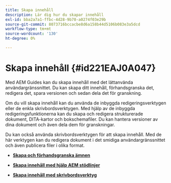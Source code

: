 ```yaml
---
title: Skapa innehåll
description: Lär dig hur du skapar innehåll
exl-id: bba2a7a1-ffbc-4d28-9b70-a0274f03e29b
source-git-commit: 8073716bccacbe8d6a158b44d5106b083e3a5dcd
workflow-type: tm+mt
source-wordcount: '130'
ht-degree: 0%

---
```


# Skapa innehåll {#id221EAJ0A047}

Med AEM Guides kan du skapa innehåll med det lättanvända användargränssnittet. Du kan skapa ditt innehåll, förhandsgranska det, redigera det, spara versionen och sedan dela det för granskning.

Om du vill skapa innehåll kan du använda de inbyggda redigeringsverktygen eller de enkla skrivbordsverktygen. Med hjälp av de inbyggda redigeringsfunktionerna kan du skapa och redigera strukturerade dokument, DITA-kartor och bokschemafiler. Du kan hantera versioner av dina dokument och även dela dem för granskningar.

Du kan också använda skrivbordsverktygen för att skapa innehåll. Med de här verktygen kan du redigera dokument i det smidiga användargränssnittet och även publicera filer i olika format.

- **[Skapa och förhandsgranska ämnen](create-preview-topics.md)**

- **[Skapa innehåll med hjälp AEM stödlinjer](authoring-content-xml-doc.md)**

- **[Skapa innehåll med skrivbordsverktyg](author-desktop-tools.md)**
